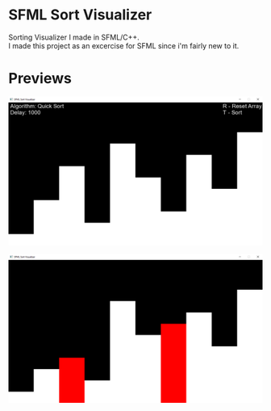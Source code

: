 # SFML Sort Visualizer
Sorting Visualizer I made in SFML/C++.  
I made this project as an excercise for SFML since i'm fairly new to it.

# Previews
![preview-1.png](./preview/preview-1.png 'Preview 1')

![preview-2.png](./preview/preview-2.png 'Preview 2')
